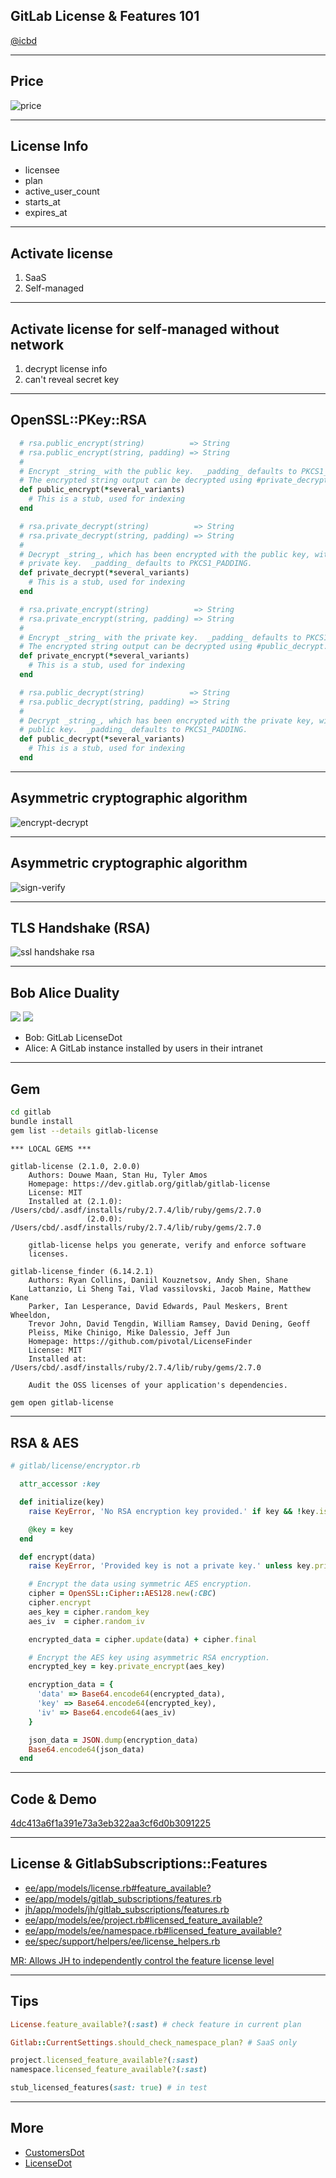 ## GitLab License & Features 101

[@icbd](https://gitlab.com/icbd)

---

## Price

![price](/images/slides/gitlab-license/price.png)

---

## License Info

* licensee
* plan
* active_user_count
* starts_at
* expires_at

---

## Activate license

1. SaaS
1. Self-managed

---

## Activate license for self-managed without network

1. decrypt license info
1. can't reveal secret key

---

## OpenSSL::PKey::RSA

```ruby
  # rsa.public_encrypt(string)          => String
  # rsa.public_encrypt(string, padding) => String
  # 
  # Encrypt _string_ with the public key.  _padding_ defaults to PKCS1_PADDING.
  # The encrypted string output can be decrypted using #private_decrypt.
  def public_encrypt(*several_variants)
    # This is a stub, used for indexing
  end

  # rsa.private_decrypt(string)          => String
  # rsa.private_decrypt(string, padding) => String
  # 
  # Decrypt _string_, which has been encrypted with the public key, with the
  # private key.  _padding_ defaults to PKCS1_PADDING.
  def private_decrypt(*several_variants)
    # This is a stub, used for indexing
  end

  # rsa.private_encrypt(string)          => String
  # rsa.private_encrypt(string, padding) => String
  # 
  # Encrypt _string_ with the private key.  _padding_ defaults to PKCS1_PADDING.
  # The encrypted string output can be decrypted using #public_decrypt.
  def private_encrypt(*several_variants)
    # This is a stub, used for indexing
  end

  # rsa.public_decrypt(string)          => String
  # rsa.public_decrypt(string, padding) => String
  # 
  # Decrypt _string_, which has been encrypted with the private key, with the
  # public key.  _padding_ defaults to PKCS1_PADDING.
  def public_decrypt(*several_variants)
    # This is a stub, used for indexing
  end
```

---

## Asymmetric cryptographic algorithm

![encrypt-decrypt](https://upload.wikimedia.org/wikipedia/commons/f/f9/Public_key_encryption.svg)

---

## Asymmetric cryptographic algorithm

![sign-verify](https://upload.wikimedia.org/wikipedia/commons/7/78/Private_key_signing.svg)

---

## TLS Handshake (RSA)

![ssl handshake rsa](https://blog.cloudflare.com/content/images/2014/Sep/ssl_handshake_rsa.jpg)

---

## Bob Alice Duality

<img src="https://upload.wikimedia.org/wikipedia/commons/f/f9/Public_key_encryption.svg">
<img src="https://upload.wikimedia.org/wikipedia/commons/7/78/Private_key_signing.svg">

- Bob: GitLab LicenseDot
- Alice: A GitLab instance installed by users in their intranet

---

## Gem

```sh
cd gitlab
bundle install
gem list --details gitlab-license
```

```text
*** LOCAL GEMS ***

gitlab-license (2.1.0, 2.0.0)
    Authors: Douwe Maan, Stan Hu, Tyler Amos
    Homepage: https://dev.gitlab.org/gitlab/gitlab-license
    License: MIT
    Installed at (2.1.0): /Users/cbd/.asdf/installs/ruby/2.7.4/lib/ruby/gems/2.7.0
                 (2.0.0): /Users/cbd/.asdf/installs/ruby/2.7.4/lib/ruby/gems/2.7.0

    gitlab-license helps you generate, verify and enforce software
    licenses.

gitlab-license_finder (6.14.2.1)
    Authors: Ryan Collins, Daniil Kouznetsov, Andy Shen, Shane
    Lattanzio, Li Sheng Tai, Vlad vassilovski, Jacob Maine, Matthew Kane
    Parker, Ian Lesperance, David Edwards, Paul Meskers, Brent Wheeldon,
    Trevor John, David Tengdin, William Ramsey, David Dening, Geoff
    Pleiss, Mike Chinigo, Mike Dalessio, Jeff Jun
    Homepage: https://github.com/pivotal/LicenseFinder
    License: MIT
    Installed at: /Users/cbd/.asdf/installs/ruby/2.7.4/lib/ruby/gems/2.7.0

    Audit the OSS licenses of your application's dependencies.
```

```sh
gem open gitlab-license
```

---

## RSA & AES

```ruby
# gitlab/license/encryptor.rb

  attr_accessor :key

  def initialize(key)
    raise KeyError, 'No RSA encryption key provided.' if key && !key.is_a?(OpenSSL::PKey::RSA)

    @key = key
  end

  def encrypt(data)
    raise KeyError, 'Provided key is not a private key.' unless key.private?

    # Encrypt the data using symmetric AES encryption.
    cipher = OpenSSL::Cipher::AES128.new(:CBC)
    cipher.encrypt
    aes_key = cipher.random_key
    aes_iv  = cipher.random_iv

    encrypted_data = cipher.update(data) + cipher.final

    # Encrypt the AES key using asymmetric RSA encryption.
    encrypted_key = key.private_encrypt(aes_key)

    encryption_data = {
      'data' => Base64.encode64(encrypted_data),
      'key' => Base64.encode64(encrypted_key),
      'iv' => Base64.encode64(aes_iv)
    }

    json_data = JSON.dump(encryption_data)
    Base64.encode64(json_data)
  end
```

---

## Code & Demo

[4dc413a6f1a391e73a3eb322aa3cf6d0b3091225](https://jihulab.com/gitlab-cn/gitlab/-/commit/4dc413a6f1a391e73a3eb322aa3cf6d0b3091225)

---

## License & GitlabSubscriptions::Features

- [ee/app/models/license.rb#feature_available?](https://jihulab.com/gitlab-cn/gitlab/-/blob/main-jh/ee/app/models/license.rb#L70)
- [ee/app/models/gitlab_subscriptions/features.rb](https://jihulab.com/gitlab-cn/gitlab/-/blob/main-jh/ee/app/models/gitlab_subscriptions/features.rb)
- [jh/app/models/jh/gitlab_subscriptions/features.rb](https://jihulab.com/gitlab-cn/gitlab/-/blob/main-jh/jh/app/models/jh/gitlab_subscriptions/features.rb)
- [ee/app/models/ee/project.rb#licensed_feature_available?](https://jihulab.com/gitlab-cn/gitlab/-/blob/main-jh/ee/app/models/ee/project.rb#L809)
- [ee/app/models/ee/namespace.rb#licensed_feature_available?](https://jihulab.com/gitlab-cn/gitlab/-/blob/main-jh/ee/app/models/ee/namespace.rb#L170)
- [ee/spec/support/helpers/ee/license_helpers.rb](https://jihulab.com/gitlab-cn/gitlab/-/blob/main-jh/ee/spec/support/helpers/ee/license_helpers.rb)

[MR: Allows JH to independently control the feature license level](https://jihulab.com/gitlab-cn/gitlab/-/merge_requests/381/diffs)

---

## Tips

```ruby
License.feature_available?(:sast) # check feature in current plan

Gitlab::CurrentSettings.should_check_namespace_plan? # SaaS only

project.licensed_feature_available?(:sast)
namespace.licensed_feature_available?(:sast)

stub_licensed_features(sast: true) # in test
```

---

## More

- [CustomersDot](https://jihulab.com/gitlab-cn/internal/customers-jihulab-com)
- [LicenseDot](https://jihulab.com/gitlab-cn/internal/license-gitlab-cn)
